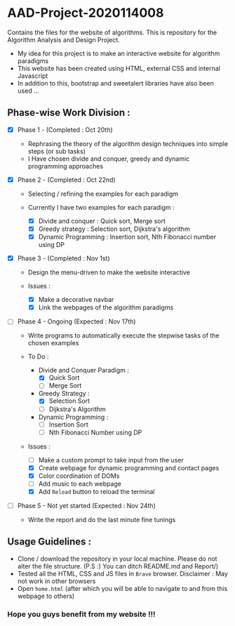 # AAD-Project-2020114008
Contains the files for the website of algorithms. This is repository for the Algorithm Analysis and Design Project.

- My idea for this project is to make an interactive website for algorithm paradigms
- This website has been created using HTML, external CSS and internal Javascript
- In addition to this, bootstrap and sweetalert libraries have also been used ...


## Phase-wise Work Division :

- [x] Phase 1 - (Completed : Oct 20th)
  - Rephrasing the theory of the algorithm design techniques into simple steps (or sub tasks)
  - I Have chosen divide and conquer, greedy and dynamic programming approaches
 
- [x] Phase 2 - (Completed : Oct 22nd)
  - Selecting / refining the examples for each paradigm
 
  - Currently I have two examples for each paradigm :
    - [x] Divide and conquer : Quick sort, Merge sort
    - [x] Greedy strategy : Selection sort, Dijkstra's algorithm
    - [x] Dynamic Programming : Insertion sort, Nth Fibonacci number using DP
  
- [x] Phase 3 - (Completed : Nov 1st)
  - Design the menu-driven to make the website interactive 
  
  - Issues :
    - [x] Make a decorative navbar
    - [x] Link the webpages of the algorithm paradigms  
  
- [ ] Phase 4 - Ongoing (Expected : Nov 17th)
  - Write programs to automatically execute the stepwise tasks of the chosen examples

  - To Do :
    - Divide and Conquer Paradigm :
      - [x] Quick Sort
      - [ ] Merge Sort
     
    - Greedy Strategy :  
      - [x] Selection Sort
      - [ ] Dijkstra's Algorithm
      
    - Dynamic Programming :
      - [ ] Insertion Sort
      - [ ] Nth Fibonacci Number using DP 
  
  - Issues : 
    - [ ] Make a custom prompt to take input from the user
    - [x] Create webpage for dynamic programming and contact pages
    - [x] Color coordination of DOMs 
    - [ ] Add music to each webpage
    - [x] Add ```Reload``` button to reload the terminal
  
- [ ] Phase 5 - Not yet started (Expected : Nov 24th)
  - Write the report and do the last minute fine tunings 


## Usage Guidelines :

- Clone / download the repository in your local machine. Please do not alter the file structure. (P.S :) You can ditch README.md and Report/)
- Tested all the HTML, CSS and JS files in ```Brave``` browser. Disclaimer : May not work in other browsers
- Open ```home.html``` (after which you will be able to navigate to and from this webpage to others)


### Hope you guys benefit from my website !!!
